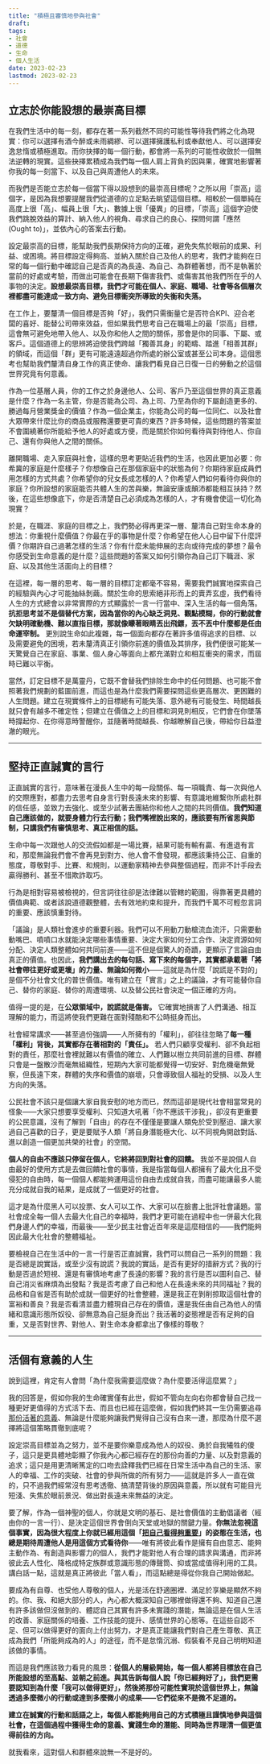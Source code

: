 ```yaml
---
title: "積極且審慎地參與社會"
draft: 
tags: 
- 社會
- 道德
- 生命
- 個人生活
date: 2023-02-23
lastmod: 2023-02-23
---
```

## 立志於你能設想的最崇高目標

在我們生活中的每一刻，都存在著一系列截然不同的可能性等待我們將之化為現實：你可以選擇有酒今醉或未雨綢繆、可以選擇擁護私利或奉獻他人、可以選擇安逸怠惰或積極進取。而你抉擇的每一個行動，都會將一系列的可能性收斂於一個無法逆轉的現實。這些抉擇累積成為我們每一個人肩上背負的因與果，確實地影響著你我的每一刻當下、以及自己與周遭他人的未來。

而我們是否能立志於每一個當下得以設想到的最崇高目標呢？之所以用「崇高」這個字，是因為我想要提醒我們從道德的立足點去眺望這個目標。相較於一個單純在高度上很「高」、幅員上很「大」、數據上很「優異」的目標，「崇高」這個字迫使我們跳脫效益的算計、納入他人的視角、尋求自己的良心、探問何謂「應然(Ought to)」，並依內心的答案去行動。

設定最崇高的目標，能幫助我們長期保持方向的正確，避免失焦於眼前的成果、利益、或困境。將目標設定得夠高、並納入關於自己及他人的思考，我們才能夠在日常的每一個行動中確認自己是否真的為長遠、為自己、為群體著想，而不是執著於當前的好處或考驗，而做出可能會在長期下傷害我們、或傷害其他我們所在乎的人事物的決定。**設想最崇高目標，我們才可能在個人、家庭、職場、社會等各個層次裡都盡可能達成一致方向、避免目標衝突所導致的失衡和失落。**

在工作上，要釐清一個目標是否夠「好」，我們只需衡量它是否符合KPI、迎合老闆的喜好、能替公司帶來效益，但如果我們思考自己在職場上的最「崇高」目標，這會無可避免地帶入他人、以及你和他人之間的關係，那會是你的同事、下屬、或客戶。這個道德上的思辨將迫使我們跨越「獨善其身」的範疇、踏進「相善其群」的領域，而這個「群」更有可能遠遠超過你所處的辦公室或甚至公司本身。這個思考也幫助我們釐清自身工作的真正使命、讓我們看見自己日復一日的勞動之於這個世界究竟有何意義。

作為一位基層人員，你的工作之於身邊他人、公司、客戶乃至這個世界的真正意義是什麼？作為一名主管，你是否能為公司、為上司、乃至為你的下屬創造更多的、勝過每月營業獎金的價值？作為一個企業主，你能為公司的每一位同仁、以及社會大眾帶來什麼比你的商品或服務還要更可貴的東西？許多時候，這些問題的答案並不會圍繞著你所能給予他人的好處或方便，而是關於你如何看待與對待他人、你自己、還有你與他人之間的關係。

離開職場、走入家庭與社會，這樣的思考更貼近我們的生活，也因此更加必要：你希冀的家庭是什麼樣子？你想像自己在那個家庭中的狀態為何？你期待家庭成員們用怎樣的方式共處？你希望你的兒女長成怎樣的人？你希望人們如何看待你與你的家庭？你所設想的家庭能否共體人生的苦與樂，無論安康或顛沛都能相互扶持？然後，在這些想像底下，你是否清楚自己必須成為怎樣的人，才有機會使這一切化為現實？

於是，在職涯、家庭的目標之上，我們勢必得再更深一層、釐清自己對生命本身的想法：你重視什麼價值？你最在乎的事物是什麼？你希望在他人心目中留下什麼評價？你期許自己過著怎樣的生活？你有什麼未能伸展的志向或待完成的夢想？最令你感受到生命意義的是什麼？這些問題的答案又如何引領你為自己訂下職涯、家庭、以及其他生活面向上的目標？

在這裡，每一層的思考、每一層的目標訂定都毫不容易，需要我們誠實地探索自己的經驗與內心才可能抽絲剝繭。關於生命的思索絕非形而上的賣弄玄虛，我們看待人生的方式總會以非常實際的方式顯露於一言一行當中、深入生活的每一個角落。**抗拒思考並不是個替代方案，因為當你的內心缺乏洞見、觀點模糊，你的行動就會欠缺明確動機、難以直指目標，那就像矇著眼睛丟出飛鏢，丟不丟中什麼都是任由命運宰制。** 更別說生命如此複雜，每一個面向都存在著許多值得追求的目標、以及需要避免的困境，若未釐清真正引領你前進的價值及其排序，我們便很可能某一天驚覺自己在家庭、事業、個人身心等面向上都充滿對立和相互衝突的需求，而屆時已難以平衡。

當然，訂定目標不是萬靈丹，它既不會替我們排除生命中的任何問題、也可能不會照著我們規劃的藍圖前進，而這也是為什麼我們需要探問這些更高層次、更困難的人生問題。建立在現實條件上的目標總有可能失落、意外總有可能發生、時間越長就只會有越多不確定性；但建立在價值之上的目標和洞見則相反，它們會在你墜落時撐起你、在你得意時警醒你，並隨著時間越長、你越瞭解自己後，帶給你日益澄澈的眼光。

---

## 堅持正直誠實的言行

正直誠實的言行，意味著在漫長人生中的每一段關係、每一項職責、每一次與他人的交際應對，都盡力去思考自身言行對長遠未來的影響、有意識地維繫你所處社群的信任感，並致力去強化、或至少試著去團結你和他人之間的共同價值。**我們知道自己應該做的，就要身體力行去行動；我們嘴裡說出來的，應該要有所省思與節制，只講我們有審慎思考、真正相信的話。**

生命中每一次跟他人的交流假如都是一場比賽，結果可能有輸有贏、有進退有言和，那麼無論我們會不會再見到對方、他人會不會發現，都應該秉持公正、自重的態度，尊敬對手、比賽、和規則，以運動家精神去參與整個過程，而非不計手段去贏得勝利、甚至不惜欺詐取巧。

行為是相對容易被檢視的，但言詞往往卻是法律難以管轄的範圍，得靠著更具體的價值典範、或者該說道德觀整體，去有效地約束和提升，而我們千萬不可輕忽言詞的重要、應該慎重對待。

「議論」是人類社會進步的重要利器。我們可以不用動刀動槍流血流汗，只需要動動嘴巴、噴噴口水就能決定哪些事情重要、決定大家如何分工合作、決定資源如何分配、決定人類整體如何共同前進——這不但是個驚人的奇蹟，更顯示了言論自由真正的價值。也因此，**我們講出去的每句話、寫下來的每個字，其實都承載著「將社會帶往更好或更壞」的力量、無論如何微小**——這就是為什麼「說謊是不對的」是個不分社會文化的普世價值。唯有建立在「實言」之上的議論，才有可能替你自己、替你的家庭、替你的周遭環境、以及替公民社會決定一個正確的方向。

值得一提的是，在**公眾領域中，說謊就是傷害。** 它確實地損害了人們溝通、相互理解的能力，而這將使我們更難在面對殘酷和不公時挺身而出。

社會經常講求——甚至過份強調——人所擁有的「權利」，卻往往忽略了**每一種「權利」背後，其實都存在著相對的「責任」。** 若人們只顧享受權利、卻不負起相對的責任，那麼社會裡就難以有價值的確立、人們難以樹立共同前進的目標、群體只會是一盤散沙而毫無組織性，短期內大家可能都覺得一切安好、對危機毫無覺察，但長遠下來，群體的失序和價值的崩壞，只會導致個人福祉的受損、以及人生方向的失落。

公民社會不該只是個讓大家自我安慰的地方而已，然而這卻是現代社會相當常見的怪象——大家只想要享受權利、只知道大吼著「你不應該干涉我」，卻沒有更重要的公民意識，沒有了解到「自由」的存在不僅僅是要讓人類免於受到壓迫、讓大家過自己喜歡的日子，更是要賦予人類「將自身潛能極大化、以不同視角開啟對話、進以創造一個更加共榮的社會」的空間。

**個人的自由不應該只停留在個人，它終將回到對社會的回饋。** 我並不是說個人自由最好的使用方式是去做回饋社會的事情，我是指當每個人都擁有了最大化且不受侵犯的自由時，每一個個人都能夠運用這份自由去成就自我，而盡可能讓最多人能充分成就自我的結果，是成就了一個更好的社會。

這才是為什麼黑人可以投票、女人可以工作、大家可以在臉書上批評社會議題。當社會成全每一個人去最大化自己的幸福時，我們才更可能在過程中也一併最大化我們身邊人們的幸福，而最後——至少民主社會近百年來是這麼相信的——我們能夠因此最大化社會的整體福祉。

要檢視自己在生活中的一言一行是否正直誠實，我們可以問自己一系列的問題：我是否總是說實話，或至少沒有說謊？我說的實話，是否有更好的措辭方式？我的行動是否過於短視、還是有審慎地考慮了長遠的影響？我的言行是否以圖利自己、替自己消災省麻煩為出發點？我是否考慮了自己和他人在長遠未來的共同福祉？我的品格和自省是否有助於成就一個更好的社會整體，還是我正在剝削掠取這個社會的富裕和善良？我是否看清並盡力體現自己存在的價值，還是我任由自己為他人的情緒和意識形態所奴役、卻無意為自己挺身而出？我活著的姿態裡是否有足夠的自重，又是否對世界、對他人、對生命本身都拿出了像樣的尊敬？

---

## 活個有意義的人生

說到這裡，肯定有人會問「為什麼我需要這麼做？為什麼要活得這麼累？」

我的回答是，假如你我的生命確實僅有此世，假如不管向左向右你都會替自己找一種更好更值得的方式活下去、而且也已經在這麼做，假如我們終其一生仍需要追尋[那份活著的意義](「樂觀虛無主義」與生命意義)、無論是什麼能夠讓我們覺得自己沒有白來一遭，那麼為什麼不選擇將這個策略貫徹到底呢？

設定崇高目標並為之努力，並不是要你樂意成為他人的奴役、勇於自我犧牲的傻子，這只是更具體地彰顯了你我內心都已經存在的那份向善的力量、以及對意義的追求；這只是用更清晰篤定的口吻去詮釋我們已經在日常生活中為自己的生活、家人的幸福、工作的突破、社會的參與所做的所有努力——這就是許多人一直在做的，只不過我們經常沒有思考透徹、搞清楚背後的原因與意義，所以就有可能目光短淺、失焦於眼前景況、做出對長遠未來無益的決定。

要了解，作為一個神聖的個人，你就是文明的基石、是社會價值的主動倡議者（經由你的一言一行）、是決定這個世界會倒向天堂或地獄的關鍵力量。**你無法忽視這個事實，因為很大程度上你就已經用這個「[把自己看得夠重要](「神聖個人」作為人類世界的基石)」的姿態在生活，也總是期待周遭他人是用這個方式看待你**——唯有將彼此看作是擁有自由意志、能夠主動作為、有創造與影響力的個人，我們才能對他人有合理的請求與溝通，而非將彼此去人性化、降格成特定族群或意識形態的傳聲筒、抑或當成值得利用的工具。講白話一點，這就是真正將彼此「當人看」，而這點總是得從你我自己開始做起。

要成為有自尊、也受他人尊敬的個人，光是活在舒適圈裡、滿足於享樂是顯然不夠的。你、我、和絕大部分的人，內心都大概深知自己哪裡做得還不夠、知道自己還有許多該做但沒做到的、體認自己其實有許多未實踐的潛能，無論這是在個人生活的改善、家庭關係的培養、工作技能的提升、感情世界的心態等。在這些自認不足、但可以做得更好的面向上付出努力，才是真正能讓我們對自己產生尊敬、真正成為我們「所能夠成為的人」的途徑，而不是怠惰沉溺、假裝看不見自己明明知道該做的事情。

而這是我們應該致力看見的風景：**從個人的層級開始，每一個人都將目標放在自己所能設想的至高點、並朝之前進。與其告訴每個人說「你已經夠好了」，我們更需要認知到為什麼「我可以做得更好」，然後將那份可能性實現於這個世界上，無論透過多麼微小的行動或達到多麼微小的成果——它們從來不是微不足道的。**

**建立在誠實的行動和話語之上，每個人都能夠用自己的方式積極且謹慎地參與這個社會，在這個過程中獲得生命的意義、實踐生命的潛能、同時為世界理清一個更值得前往的方向。**

就我看來，這對個人和群體來說無一不是好的。